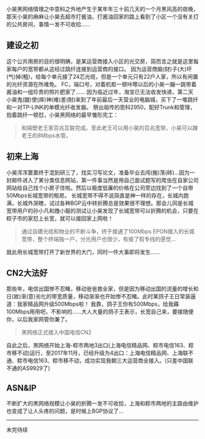 小昊黑网络情理之中意料之外地产生于某年年三十前几天的一个月黑风高的夜晚，那天小昊的麻麻让小昊去超市打酱油，打酱油回家的路上看到了小区一个没有关灯的公共房间，事情一发不可收拾……

## 建设之初
这个公共用房的目的很明确，是某运营商接入小区的光交房，简而言之就是这里每家每户的宽带都从这经过跳纤连接到运营商的接口。
因为运营商脑(财)子(大)坏(气)掉(粗)，给每个单元接了24芯光缆，但是一个单元只有22户人家，所以有闲置的光纤资源在所难免。
FC，端口号，对着机柜一顿咔嚓以后的小昊一蹦一跳带着酱油和一组珍贵的照片肥家了……
因为临近过年，淘宝已无法收发快递，第二天小昊鬼(腿)使(痒)神(难)差(耐)来到了年前最后一天营业的电脑城，买下了一堆跳纤和一对TP-LINK的单模光纤收发器。
祭出祖传的思科2950，配好Trunk和管理，抱着跳纤一顿怼，小昊黑网络的最早雏形完工：
> 和隔壁老王家百兆互联完成。至此老王可以用小昊的百兆宽带，小昊可以蹭老王的8Mbps水管。

## 初来上海
小昊浑浑噩噩终于混到研三了，找实习写论文，准备毕业去闯(搬)荡(砖)…因为一封邮件进入了某分类信息网站，第一件事当然是用自己面试题写的爬虫在自家公司网站给自己找个小房子住啦。然后以极度低廉的价格在公司旁边找到了一个自带50Mbps长城宽带的租房。
长城宽带不得不说简直是神一样的存在，长城内跑满，长城外哭瞎，试过各种BGP云中转折腾总是效果很不理想。那会儿同是长城宽带用户的孙小凡和撸小靓的测试让小昊发现了长城宽带可以折腾的机会，只要在粽子市的家怼上长宽，就可以接回家上网啦！
> 通过自建光缆和物业的不断斗争，终于接通了100Mbps EPON接入的长城宽带，整个终端独一户，分光用户也很少，有接了假专线的感觉…

就此用长城宽带打开了新世界的大门，同时一件大事即将发生……

## CN2大法好
那些年，电信出国惨不忍睹，移动爸爸救全家，但是因为移动出国的流量的增长和日(故)渐(意)劣化的带宽质量，移动渐渐也开始惨不忍睹。此时某鸽子王日常装逼道：我家精品网升级500Mbps啦！
我靠，鸽子王你有500Mbps，给我薅100Mbps用用吧，不影响的……大人大量的鸽子王表示，长宽自己来，要接随便你，以后我家网管你兼了。
> 黑网络正式接入中国电信CN2

自此之后，黑网络开始上海-粽市两地3出口(上海电信精品网、粽市电信163、粽市移不动)运行，至2017年11月，已经升级为4出口：上海电信精品网、上海联不通、粽市电信163、粽市移不动，成功实现我朝三大运营商全接入。(只差中国联不通的AS9929了)

## ASN&IP
不断扩大的黑网络规模让小昊的折腾一发不可收拾，上海和粽市两地的主路由维护也变成了让人头疼的问题，是时候上BGP协议了…

<hr />
未完待续